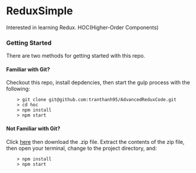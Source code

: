 # ReduxSimple

Interested in learning Redux. HOC(Higher-Order Components)

### Getting Started

There are two methods for getting started with this repo.

#### Familiar with Git?
Checkout this repo, install depdencies, then start the gulp process with the following:

```
	> git clone git@github.com:tranthanh95/AdvancedReduxCode.git
	> cd hoc
	> npm install
	> npm start
```

#### Not Familiar with Git?
Click [here](https://github.com/tranthanh95/AdvancedReduxCode.git) then download the .zip file.  Extract the contents of the zip file, then open your terminal, change to the project directory, and:

```
	> npm install
	> npm start
```
